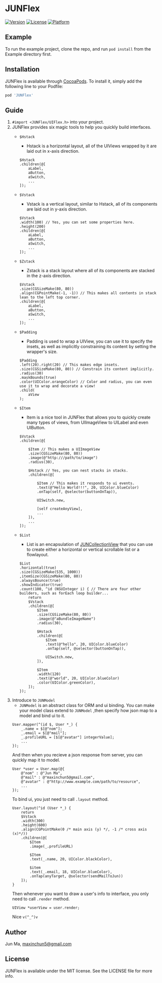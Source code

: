 # JUNFlex

[![Version](https://img.shields.io/cocoapods/v/JUNFlex.svg?style=flat)](https://cocoapods.org/pods/JUNFlex)
[![License](https://img.shields.io/cocoapods/l/JUNFlex.svg?style=flat)](https://cocoapods.org/pods/JUNFlex)
[![Platform](https://img.shields.io/cocoapods/p/JUNFlex.svg?style=flat)](https://cocoapods.org/pods/JUNFlex)

## Example

To run the example project, clone the repo, and run `pod install` from the Example directory first.

## Installation

JUNFlex is available through [CocoaPods](https://cocoapods.org). To install
it, simply add the following line to your Podfile:

```ruby
pod 'JUNFlex'
```

## Guide
1. ```#import <JUNFlex/UIFlex.h>``` into your project.
2. JUNFlex provides six magic tools to help you quickly build interfaces.
	+ ```$Hstack```
		* Hstack is a horizontal layout, all of the UIViews wrapped by it are laid out in x-axis direction.
		```objc
		$Hstack
      	.children(@[
			aLabel,
      		aButton,
      		aSwitch,
      		...
      	]);
		```

	+ ```$Vstack```
		* Vstack is a vertical layout, similar to Hstack, all of its components are laid out in y-axis direction.
		```objc
		$Vstack
		.width(100) // Yes, you can set some properties here.
		.height(200)
      	.children(@[
			aLabel,
      		aButton,
      		aSwitch,
      		...
      	]);
		```
	+ ```$Zstack```
		* Zstack is a stack layout where all of its components are stacked in the z-axis direction.
		```objc
		$Vstack
		.size(CGSizeMake(80, 80))
		.align(CGPointMake(-1, -1)) // This makes all contents in stack lean to the left top corner.
      	.children(@[
			aLabel,
      		aButton,
      		aSwitch,
      		...
      	]);
		```
	+ ```$Padding```
		* Padding is used to wrap a UIView, you can use it to specify the insets, as well as implicitly constraining its content by setting the wrapper's size.
		```objc
		$Padding
		.left(20).right(20) // This makes edge insets.
		.size(CGSizeMake(80, 80)) // Constrain its content implicitly.
		.radius(30)
		.maskBounds(true)
        .color(UIColor.orangeColor) // Color and radius, you can even use it to wrap and decorate a view!
      	.child(
			aView
      	);
		```
	+ ```$Item```
		* Item is a nice tool in JUNFlex that allows you to quickly create many types of views, from UIImageView to UILabel and even UIButton.
		```objc
		$Vstack
      	.children(@[

			$Item // This makes a UIImageView
           	.size(CGSizeMake(80, 80))
           	.image(@"http:///path/to/image")
         	.radius(30),

         	$Hstack // Yes, you can nest stacks in stacks.
          	.children(@[

           		$Item // This makes it responds to ui events.
           		.text(@"Hello World!!!", 20, UIColor.blueColor)
           		.onTap(self, @selector(buttonOnTap)), 

           		UISwitch.new,

           		[self createAnyView],
           		...
          	]),
      		...
      	]);
		```
	+ ```$List```
		* List is an encapsulation of [JUNCollectionView](https://github.com/Jun2786184671/JUNCollectionView) that you can use to create either a horizontal or vertical scrollable list or a flowlayout.
		```objc
		$List
		.horizontal(true)
		.size(CGSizeMake(535, 1000))
		,itemSize(CGSizeMake(80, 80))
        .alwaysBounce(true)
        .showIndicator(true)
        .count(100, ^id (NSUInteger i) { // There are four other builders, such as forEach loop builder...
        	return
        	$Vstack
        	.children(@[
        		$Item
        		.size(CGSizeMake(80, 80))
        		.image(@"aBundleImageName")
        		.radius(30),

        		$Hstack
        		.children(@[
        			$Item
        			.text(@"hello", 20, UIColor.blueColor)
        			.onTap(self, @selector(buttonOnTap)),

        			UISwitch.new,
        		]),

        		$Item
        		.width(120)
        		.text(@"world", 20, UIColor.blueColor)
        		.color(UIColor.greenColor),
            ]);
        });
		```
3. Introduce to ```JUNModel```
	+ ```JUNModel``` is an abstract class for ORM and ui binding. You can make your model class extend to ```JUNModel``` ,then specify how json map to a model and bind ui to it.
	```objc
	User.mapper(^(id $, User *_) {
        _.name = $[@"nom"];
        _.email = $[@"mail"];
        _.profileURL = [$[@"avatar"] integerValue];
        ...
    });
	```
	And then when you recieve a json response from server, you can quickly map it to model.
	```objc
	User *user = User.map(@{
		@"nom" : @"Jun Ma",
		@"mail" : @"maxinchun5@gmail.com",
		@"avatar" : @"http://www.example.com/path/to/resource",
		...
	});
	```
	To bind ui, you just need to call ```.layout``` method.
	```objc
	User.layout(^id (User *_) {
		return
		$Vstack
		.width(300)
		.height(600)
		.align(CGPointMake(0 /* main axis (y) */, -1 /* cross axis (x)*/))
		.children(@[
			$Item
			.image(_.profileURL)

			$Item
			.text(_.name, 20, UIColor.blackColor),

			$item
			.text(_.email, 18, UIColor.blueColor),
			.onTap(anyTarget, @selector(sendMailToJun))
		]);
	}
	```
	Then whenever you want to draw a user's info to interface, you only need to call ```.render``` method.
	```objc
	UIView *userView = user.render;
	```
	Nice ```v(^_^)v```

## Author

Jun Ma, maxinchun5@gmail.com

## License

JUNFlex is available under the MIT license. See the LICENSE file for more info.
